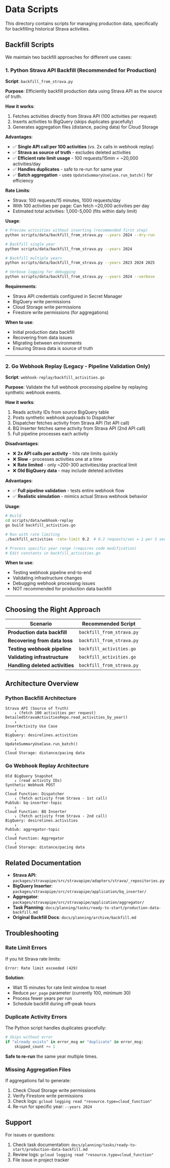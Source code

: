 # Data Scripts

This directory contains scripts for managing production data, specifically for backfilling historical Strava activities.

## Backfill Scripts

We maintain two backfill approaches for different use cases:

### 1. Python Strava API Backfill (Recommended for Production)

**Script**: `backfill_from_strava.py`

**Purpose**: Efficiently backfill production data using Strava API as the source of truth.

**How it works**:
1. Fetches activities directly from Strava API (100 activities per request)
2. Inserts activities to BigQuery (skips duplicates gracefully)
3. Generates aggregation files (distance, pacing data) for Cloud Storage

**Advantages**:
- ✅ **Single API call per 100 activities** (vs. 2x calls in webhook replay)
- ✅ **Strava as source of truth** - excludes deleted activities
- ✅ **Efficient rate limit usage** - 100 requests/15min = ~20,000 activities/day
- ✅ **Handles duplicates** - safe to re-run for same year
- ✅ **Batch aggregation** - uses `UpdateSummaryUseCase.run_batch()` for efficiency

**Rate Limits**:
- Strava: 100 requests/15 minutes, 1000 requests/day
- With 100 activities per page: Can fetch ~20,000 activities per day
- Estimated total activities: 1,000-5,000 (fits within daily limit)

**Usage**:
```bash
# Preview activities without inserting (recommended first step)
python scripts/data/backfill_from_strava.py --years 2024 --dry-run

# Backfill single year
python scripts/data/backfill_from_strava.py --years 2024

# Backfill multiple years
python scripts/data/backfill_from_strava.py --years 2023 2024 2025

# Verbose logging for debugging
python scripts/data/backfill_from_strava.py --years 2024 --verbose
```

**Requirements**:
- Strava API credentials configured in Secret Manager
- BigQuery write permissions
- Cloud Storage write permissions
- Firestore write permissions (for aggregations)

**When to use**:
- Initial production data backfill
- Recovering from data issues
- Migrating between environments
- Ensuring Strava data is source of truth

---

### 2. Go Webhook Replay (Legacy - Pipeline Validation Only)

**Script**: `webhook-replay/backfill_activities.go`

**Purpose**: Validate the full webhook processing pipeline by replaying synthetic webhook events.

**How it works**:
1. Reads activity IDs from source BigQuery table
2. Posts synthetic webhook payloads to Dispatcher
3. Dispatcher fetches activity from Strava API (1st API call)
4. BQ Inserter fetches same activity from Strava API (2nd API call)
5. Full pipeline processes each activity

**Disadvantages**:
- ❌ **2x API calls per activity** - hits rate limits quickly
- ❌ **Slow** - processes activities one at a time
- ❌ **Rate limited** - only ~200-300 activities/day practical limit
- ❌ **Old BigQuery data** - may include deleted activities

**Advantages**:
- ✅ **Full pipeline validation** - tests entire webhook flow
- ✅ **Realistic simulation** - mimics actual Strava webhook behavior

**Usage**:
```bash
# Build
cd scripts/data/webhook-replay
go build backfill_activities.go

# Run with rate limiting
./backfill_activities -rate-limit 0.2  # 0.2 requests/sec = 1 per 5 seconds

# Process specific year range (requires code modification)
# Edit constants in backfill_activities.go
```

**When to use**:
- Testing webhook pipeline end-to-end
- Validating infrastructure changes
- Debugging webhook processing issues
- NOT recommended for production data backfill

---

## Choosing the Right Approach

| Scenario | Recommended Script |
|----------|-------------------|
| **Production data backfill** | `backfill_from_strava.py` |
| **Recovering from data loss** | `backfill_from_strava.py` |
| **Testing webhook pipeline** | `backfill_activities.go` |
| **Validating infrastructure** | `backfill_activities.go` |
| **Handling deleted activities** | `backfill_from_strava.py` |

## Architecture Overview

### Python Backfill Architecture

```
Strava API (Source of Truth)
    ↓ (fetch 100 activities per request)
DetailedStravaActivitiesRepo.read_activities_by_year()
    ↓
InsertActivity Use Case
    ↓
BigQuery: desirelines.activities
    ↓
UpdateSummaryUseCase.run_batch()
    ↓
Cloud Storage: distance/pacing data
```

### Go Webhook Replay Architecture

```
Old BigQuery Snapshot
    ↓ (read activity IDs)
Synthetic Webhook POST
    ↓
Cloud Function: Dispatcher
    ↓ (fetch activity from Strava - 1st call)
PubSub: bq-inserter-topic
    ↓
Cloud Function: BQ Inserter
    ↓ (fetch activity from Strava - 2nd call)
BigQuery: desirelines.activities
    ↓
PubSub: aggregator-topic
    ↓
Cloud Function: Aggregator
    ↓
Cloud Storage: distance/pacing data
```

## Related Documentation

- **Strava API**: `packages/stravapipe/src/stravapipe/adapters/strava/_repositories.py`
- **BigQuery Inserter**: `packages/stravapipe/src/stravapipe/application/bq_inserter/`
- **Aggregator**: `packages/stravapipe/src/stravapipe/application/aggregator/`
- **Task Planning**: `docs/planning/tasks/ready-to-start/production-data-backfill.md`
- **Original Backfill Docs**: `docs/planning/archive/backfill.md`

## Troubleshooting

### Rate Limit Errors

If you hit Strava rate limits:
```
Error: Rate limit exceeded (429)
```

**Solution**:
- Wait 15 minutes for rate limit window to reset
- Reduce `per_page` parameter (currently 100, minimum 30)
- Process fewer years per run
- Schedule backfill during off-peak hours

### Duplicate Activity Errors

The Python script handles duplicates gracefully:
```python
# Skips without error
if "already exists" in error_msg or "duplicate" in error_msg:
    skipped_count += 1
```

**Safe to re-run** the same year multiple times.

### Missing Aggregation Files

If aggregations fail to generate:
1. Check Cloud Storage write permissions
2. Verify Firestore write permissions
3. Check logs: `gcloud logging read "resource.type=cloud_function"`
4. Re-run for specific year: `--years 2024`

## Support

For issues or questions:
1. Check task documentation: `docs/planning/tasks/ready-to-start/production-data-backfill.md`
2. Review logs: `gcloud logging read "resource.type=cloud_function"`
3. File issue in project tracker
